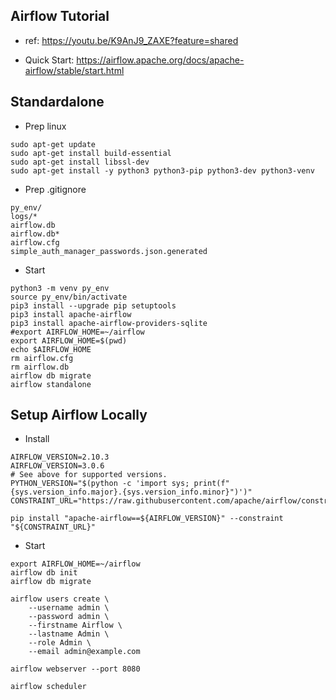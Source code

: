 Airflow Tutorial
--------------

* ref: https://youtu.be/K9AnJ9_ZAXE?feature=shared


* Quick Start: https://airflow.apache.org/docs/apache-airflow/stable/start.html

## Standardalone
* Prep linux
```
sudo apt-get update
sudo apt-get install build-essential 
sudo apt-get install libssl-dev
sudo apt-get install -y python3 python3-pip python3-dev python3-venv

```

* Prep .gitignore
```
py_env/
logs/*
airflow.db
airflow.db*
airflow.cfg
simple_auth_manager_passwords.json.generated
```

* Start
```
python3 -m venv py_env
source py_env/bin/activate
pip3 install --upgrade pip setuptools
pip3 install apache-airflow
pip3 install apache-airflow-providers-sqlite
#export AIRFLOW_HOME=~/airflow
export AIRFLOW_HOME=$(pwd)
echo $AIRFLOW_HOME
rm airflow.cfg
rm airflow.db
airflow db migrate
airflow standalone
```

## Setup Airflow Locally

* Install
```
AIRFLOW_VERSION=2.10.3
AIRFLOW_VERSION=3.0.6
# See above for supported versions.
PYTHON_VERSION="$(python -c 'import sys; print(f"{sys.version_info.major}.{sys.version_info.minor}")')"
CONSTRAINT_URL="https://raw.githubusercontent.com/apache/airflow/constraints-${AIRFLOW_VERSION}/constraints-${PYTHON_VERSION}.txt"

pip install "apache-airflow==${AIRFLOW_VERSION}" --constraint "${CONSTRAINT_URL}"
```

* Start
```
export AIRFLOW_HOME=~/airflow
airflow db init
airflow db migrate

airflow users create \
    --username admin \
    --password admin \
    --firstname Airflow \
    --lastname Admin \
    --role Admin \
    --email admin@example.com

airflow webserver --port 8080

airflow scheduler
```